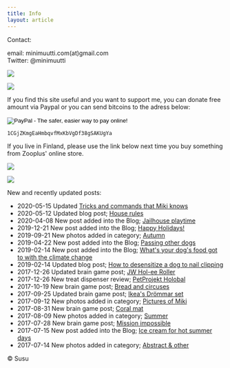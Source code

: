 ```yaml
---
title: Info
layout: article
---
```


Contact:

email: minimuutti.com(at)gmail.com<br/>
Twitter: @minimuutti

[![](https://dl.dropboxusercontent.com/sh/ea1wtnz7z734o12/AADN3gQnG6WMsOFYQTpumxJda/muut/Twitter%20logo_40.jpg)](https://twitter.com/minimuutti)

![](https://lh3.googleusercontent.com/rUi_U-5Iu5bgA0h60ykYVrw8kV3k10DMccmLkt_t2Vs=w245)

If you find this site useful and you want to support me, you can donate free amount via Paypal or you can send bitcoins to the adress below:

<p>
<form action="https://www.paypal.com/cgi-bin/webscr" method="post" target="_top">
<input type="hidden" name="cmd" value="_s-xclick">
<input type="hidden" name="hosted_button_id" value="YSDQ9E3APZA84">
<input type="image" src="https://www.paypalobjects.com/en_US/i/btn/btn_donateCC_LG.gif" border="0" name="submit" alt="PayPal - The safer, easier way to pay online!">
<img alt="" border="0" src="https://www.paypalobjects.com/en_US/i/scr/pixel.gif" width="1" height="1">
</form>
</p>

	1CGjZKmgEaHmbqvfMxKbVgDf38gSAKUgYa


If you live in Finland, please use the link below next time you buy something from Zooplus' online store.

![](https://dl.dropboxusercontent.com/sh/ea1wtnz7z734o12/AACCzL-JjXAN7IzVNYX9e1iCa/muut/minimute_.jpg)

[![](https://lh3.googleusercontent.com/MKwfsbFq7uu2wQQcpBMKzbeTWG_X6GHIw91FFzQ2LGw=w447)](http://clk.tradedoubler.com/click?p(210840)a(2526211)g(19927404)url(http://www.zooplus.fi/))

New and recently updated posts:

* 2020-05-15 Updated [Tricks and commands that Miki knows](/en/tricks/tricks-and-cues-that-Miki-knows/)
* 2020-05-12 Updated blog post; [House rules](/en/blog/house-rules/)
* 2020-04-08 New post added into the Blog; [Jailhouse playtime](/en/blog/jailhouse-playtime/)
* 2019-12-21 New post added into the Blog; [Happy Holidays!](/en/blog/happy-holidays/)
* 2019-09-21 New photos added in category; [Autumn](/en/photography/finnish-nature/autumn/)
* 2019-04-22 New post added into the Blog; [Passing other dogs](/en/blog/passing-other-dogs/)
* 2019-02-14 New post added into the Blog; [What's your dog's food got to with the climate change](/en/blog/whats-your-dogs-food-got-to-with-the-climate-change)
* 2019-02-14 Updated blog post; [How to desensitize a dog to nail clipping](/en/blog/how-to-desensitize-a-dog-to-nail-clipping/)
* 2017-12-26 Updated brain game post; [JW Hol-ee Roller](/en/brain-games/jw-hol-ee-roller/)
* 2017-12-26 New treat dispenser review; [PetProjekt Holobal](/en/treat-dispensers/petprojekt-holobal/)
* 2017-10-19 New brain game post; [Bread and circuses](/en/brain-games/bread-and-circuses/)
* 2017-09-25 Updated brain game post; [Ikea's Drömmar set](/en/brain-games/ikeas-drommar-set/)
* 2017-09-12 New photos added in category; [Pictures of Miki](/en/photography/pictures-of-miki/)
* 2017-08-31 New brain game post; [Coral mat](/en/brain-games/coral-mat/)
* 2017-08-09 New photos added in category; [Summer](/en/photography/finnish-nature/summer/)
* 2017-07-28 New brain game post; [Mission impossible](/en/brain-games/mission-impossible/)
* 2017-07-15 New post added into the Blog; [Ice cream for hot summer days](/en/blog/ice-cream-for-hot-summer-days/)
* 2017-07-14 New photos added in category; [Abstract & other](/en/photography/abstract-other/)


© Susu
